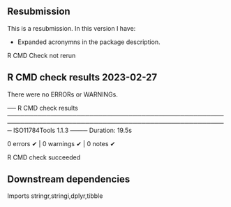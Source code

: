 ## Resubmission
This is a resubmission. In this version I have:

* Expanded acronymns in the package description.

R CMD Check not rerun

## R CMD check results 2023-02-27
There were no ERRORs or WARNINGs. 

── R CMD check results ───────────────────────────────────────────────────────────────────────────────────────────────────── ISO11784Tools 1.1.3 ────
Duration: 19.5s

0 errors ✔ | 0 warnings ✔ | 0 notes ✔

R CMD check succeeded

## Downstream dependencies

Imports stringr,stringi,dplyr,tibble
